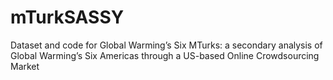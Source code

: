 # mTurkSASSY
Dataset and code for Global Warming’s Six MTurks: a secondary analysis of Global Warming’s Six Americas through a US-based Online Crowdsourcing Market
